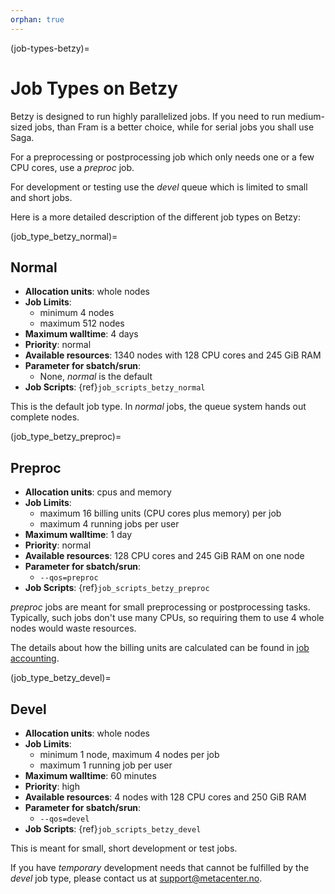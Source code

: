 ```yaml
---
orphan: true
---
```


(job-types-betzy)=

# Job Types on Betzy

Betzy is designed to run highly parallelized jobs.  If you need to run medium-sized jobs, than Fram is a better choice, while for serial jobs you shall use Saga.

For a preprocessing or postprocessing job which only needs one or a few CPU cores, use a *preproc* job.

For development or testing use the  *devel* queue which is limited to small and short jobs. 

Here is a more detailed description of the different job types on Betzy:


(job_type_betzy_normal)=

## Normal

- __Allocation units__: whole nodes
- __Job Limits__:
    - minimum 4 nodes
    - maximum 512 nodes
- __Maximum walltime__: 4 days
- __Priority__: normal
- __Available resources__: 1340 nodes with 128 CPU cores and 245 GiB RAM
- __Parameter for sbatch/srun__:
    - None, _normal_ is the default
- __Job Scripts__: {ref}`job_scripts_betzy_normal`

This is the default job type. In _normal_ jobs, the queue system hands out complete nodes.


(job_type_betzy_preproc)=

## Preproc

- __Allocation units__: cpus and memory
- __Job Limits__:
    - maximum 16 billing units (CPU cores plus memory) per job
    - maximum 4 running jobs per user
- __Maximum walltime__: 1 day
- __Priority__: normal
- __Available resources__: 128 CPU cores and 245 GiB RAM on one node
- __Parameter for sbatch/srun__:
    - `--qos=preproc`
- __Job Scripts__: {ref}`job_scripts_betzy_preproc`

*preproc* jobs are meant for small preprocessing or postprocessing
tasks.  Typically, such jobs don't use many CPUs, so requiring them to
use 4 whole nodes would waste resources.

The details about how the billing units are calculated can be found
in [job accounting](../projects_accounting.md).


(job_type_betzy_devel)=

## Devel

- __Allocation units__: whole nodes
- __Job Limits__:
    - minimum 1 node, maximum 4 nodes per job
    - maximum 1 running job per user
- __Maximum walltime__: 60 minutes
- __Priority__: high
- __Available resources__: 4 nodes with 128 CPU cores and 250 GiB RAM
- __Parameter for sbatch/srun__: 
    - `--qos=devel`
- __Job Scripts__: {ref}`job_scripts_betzy_devel`

This is meant for small, short development or test jobs.

If you have _temporary_ development needs that cannot be fulfilled by the _devel_ job type, please contact us at
[support@metacenter.no](mailto:support@metacenter.no).
